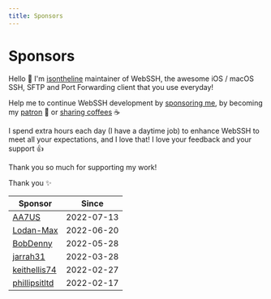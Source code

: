 ```yaml
---
title: Sponsors
---
```

# Sponsors
Hello :wave: I'm [isontheline](https://github.com/sponsors/isontheline) maintainer of WebSSH, the awesome iOS / macOS SSH, SFTP and Port Forwarding client that you use everyday!

Help me to continue WebSSH development by [sponsoring me](https://github.com/sponsors/isontheline), by becoming my [patron](https://en.liberapay.com/isontheline/) :construction_worker: or [sharing coffees](https://www.buymeacoffee.com/isontheline) :coffee:

I spend extra hours each day (I have a daytime job) to enhance WebSSH to meet all your expectations, and I love that! I love your feedback and your support 👍

Thank you so much for supporting my work!

Thank you ✨

| Sponsor | Since |
| --- | --- |
| [AA7US](https://github.com/AA7US) | 2022-07-13 |
| [Lodan-Max](https://github.com/Lodan-Max) | 2022-06-20 |
| [BobDenny](https://github.com/BobDenny) | 2022-05-28 |
| [jarrah31](https://github.com/jarrah31) | 2022-03-28 |
| [keithellis74](https://github.com/keithellis74) |  2022-02-27 |
| [phillipsitltd](https://github.com/phillipsitltd) | 2022-02-17 |